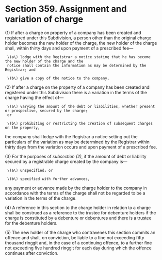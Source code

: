 # Section 359. Assignment and variation of charge

\(1\) If after a charge on property of a company has been created and registered under this Subdivision, a person other than the original charge holder becomes the new holder of the charge, the new holder of the charge shall, within thirty days and upon payment of a prescribed fee—

     \(a\) lodge with the Registrar a notice stating that he has become the new holder of the charge and the  
     notice shall contain the information as may be determined by the Registrar; and

     \(b\) give a copy of the notice to the company.

\(2\) If after a charge on the property of a company has been created and registered under this Subdivision there is a variation in the terms of the charge having the effect of—

     \(a\) varying the amount of the debt or liabilities, whether present or prospective, secured by the charge;  
     or

     \(b\) prohibiting or restricting the creation of subsequent charges on the property,

the company shall lodge with the Registrar a notice setting out the particulars of the variation as may be determined by the Registrar within thirty days from the variation occurs and upon payment of a prescribed fee.

\(3\) For the purposes of _subsection \(2\)_, if the amount of debt or liability secured by a registrable charge created by the company is—

     \(a\) unspecified; or

     \(b\) specified with further advances,

any payment or advance made by the charge holder to the company in accordance with the terms of the charge shall not be regarded to be a variation in the terms of the charge.

\(4\) A reference in this section to the charge holder in relation to a charge shall be construed as a reference to the trustee for debenture holders if the charge is constituted by a debenture or debentures and there is a trustee for the debenture holders.

\(5\) The new holder of the charge who contravenes this section commits an offence and shall, on conviction, be liable to a fine not exceeding fifty thousand ringgit and, in the case of a continuing offence, to a further fine not exceeding five hundred ringgit for each day during which the offence continues after conviction.

